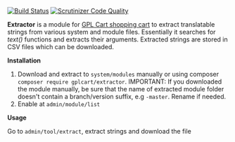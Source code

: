 [![Build Status](https://scrutinizer-ci.com/g/gplcart/extractor/badges/build.png?b=master)](https://scrutinizer-ci.com/g/gplcart/extractor/build-status/master)
[![Scrutinizer Code Quality](https://scrutinizer-ci.com/g/gplcart/extractor/badges/quality-score.png?b=master)](https://scrutinizer-ci.com/g/gplcart/extractor/?branch=master)

**Extractor** is a module for [GPL Cart shopping cart](https://github.com/gplcart/gplcart) to extract translatable strings from various system and module files.
Essentially it searches for *text()* functions and extracts their arguments. Extracted strings are stored in CSV files which can be downloaded.

**Installation**

1. Download and extract to `system/modules` manually or using composer `composer require gplcart/extractor`. IMPORTANT: If you downloaded the module manually, be sure that the name of extracted module folder doesn't contain a branch/version suffix, e.g `-master`. Rename if needed.
2. Enable at `admin/module/list`

**Usage**

Go to `admin/tool/extract`, extract strings and download the file
